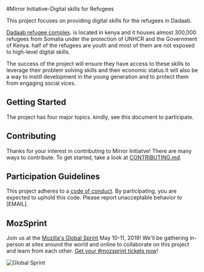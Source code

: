 #Mirror Initiative-Digital skills for Refugees

This project focuses on providing digital skills for the refugees in Dadaab. 

[Dadaab refugee complex](https://www.unhcr.org/ke/dadaab-refugee-complex). is located in kenya and it houses almost 300,000 refugees from Somalia under the protection of UNHCR and the Government of Kenya. half of the refugees are youth and most of them are not exposed to high-level digital skills.

The success of the project will ensure they have access to these skills to leverage their problem solving skills and their economic status.It will also be a way to instill development in the young generation and to protect them from engaging social vices.


## Getting Started
 
 The project has four major topics.
 kindly, see this document to participate.
## Contributing

Thanks for your interest in contributing to Mirror Initiatve! There are many ways to contribute. To get started, take a look at [CONTRIBUTING.md](CONTRIBUTING.md).

## Participation Guidelines

This project adheres to a [code of conduct](CODE_OF_CONDUCT.md). By participating, you are expected to uphold this code. Please report unacceptable behavior to [EMAIL].

## MozSprint

Join us at the [Mozilla's Global Sprint](http://mzl.la/global-sprint/) May 10-11, 2019! We'll be gathering in-person at sites around the world and online to collaborate on this project and learn from each other. [Get your #mozsprint tickets now](http://mzl.la/global-sprint/)!

![Global Sprint](https://user-images.githubusercontent.com/617994/37716586-3b0397a0-2cf5-11e8-8c6f-bad01f67f50e.jpg)

